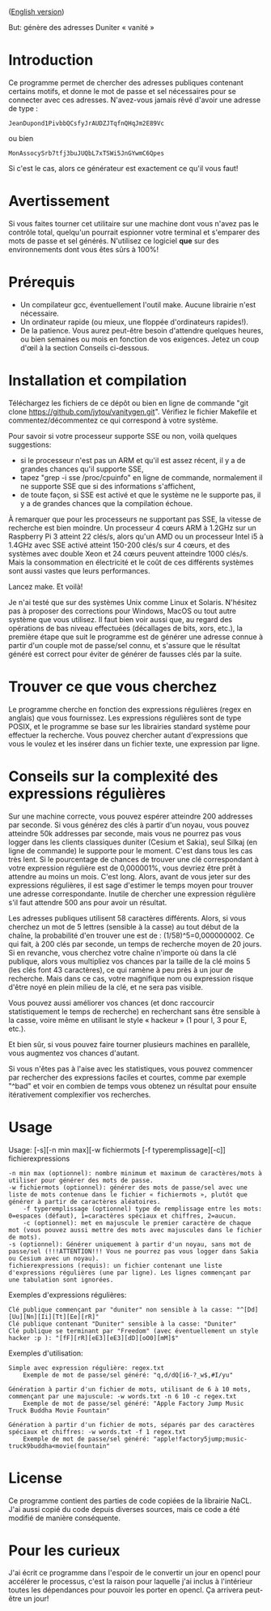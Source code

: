 ([English version](http://github.com/jytou/vanitygen/blob/master/README.md))

But: génère des adresses Duniter « vanité »

# Introduction

Ce programme permet de chercher des adresses publiques contenant certains motifs, et donne le mot de passe et sel nécessaires pour se connecter avec ces adresses. N'avez-vous jamais rêvé d'avoir une adresse de type :

    JeanDupond1PivbbQCsfyJrAUDZJTqfnQHqJm2E89Vc

ou bien

    MonAssocySrb7tfj3buJUQbL7xTSWi5JnGYwmC6Qpes

Si c'est le cas, alors ce générateur est exactement ce qu'il vous faut!

# Avertissement

Si vous faites tourner cet utilitaire sur une machine dont vous n'avez pas le contrôle total, quelqu'un pourrait espionner votre terminal et s'emparer des mots de passe et sel générés. N'utilisez ce logiciel **que** sur des environnements dont vous êtes sûrs à 100%!
# Prérequis

- Un compilateur gcc, éventuellement l'outil make. Aucune librairie n'est nécessaire.
- Un ordinateur rapide (ou mieux, une floppée d'ordinateurs rapides!).
- De la patience. Vous aurez peut-être besoin d'attendre quelques heures, ou bien semaines ou mois en fonction de vos exigences. Jetez un coup d'œil à la section Conseils ci-dessous.

# Installation et compilation

Téléchargez les fichiers de ce dépôt ou bien en ligne de commande "git clone https://github.com/jytou/vanitygen.git".
Vérifiez le fichier Makefile et commentez/décommentez ce qui correspond à votre système.

Pour savoir si votre processeur supporte SSE ou non, voilà quelques suggestions:
- si le processeur n'est pas un ARM et qu'il est assez récent, il y a de grandes chances qu'il supporte SSE,
- tapez "grep -i sse /proc/cpuinfo" en ligne de commande, normalement il ne supporte SSE que si des informations s'affichent,
- de toute façon, si SSE est activé et que le système ne le supporte pas, il y a de grandes chances que la compilation échoue.

À remarquer que pour les processeurs ne supportant pas SSE, la vitesse de recherche est bien moindre. Un processeur 4 cœurs ARM à 1.2GHz sur un Raspberry Pi 3 atteint 22 clés/s, alors qu'un AMD ou un processeur Intel i5 à 1.4GHz avec SSE activé atteint 150-200 clés/s sur 4 cœurs, et des systèmes avec double Xeon et 24 cœurs peuvent atteindre 1000 clés/s. Mais la consommation en électricité et le coût de ces différents systèmes sont aussi vastes que leurs performances.

Lancez make. Et voilà!

Je n'ai testé que sur des systèmes Unix comme Linux et Solaris. N'hésitez pas à proposer des corrections pour Windows, MacOS ou tout autre système que vous utilisez.
Il faut bien voir aussi que, au regard des opérations de bas niveau effectuées (décallages de bits, xors, etc.), la première étape que suit le programme est de générer une adresse connue à partir d'un couple mot de passe/sel connu, et s'assure que le résultat généré est correct pour éviter de générer de fausses clés par la suite.

# Trouver ce que vous cherchez

Le programme cherche en fonction des expressions régulières (regex en anglais) que vous fournissez. Les expressions régulières sont de type POSIX, et le programme se base sur les librairies standard système pour effectuer la recherche. Vous pouvez chercher autant d'expressions que vous le voulez et les insérer dans un fichier texte, une expression par ligne.

# Conseils sur la complexité des expressions régulières

Sur une machine correcte, vous pouvez espérer atteindre 200 addresses par seconde. Si vous générez des clés à partir d'un noyau, vous pouvez atteindre 50k addresses par seconde, mais vous ne pourrez pas vous logger dans les clients classiques duniter (Cesium et Sakia), seul Silkaj (en ligne de commande) le supporte pour le moment. C'est dans tous les cas très lent. Si le pourcentage de chances de trouver une clé correspondant à votre expression régulière est de 0,000001%, vous devriez être prêt à attendre au moins un mois. C'est long. Alors, avant de vous jeter sur des expressions régulières, il est sage d'estimer le temps moyen pour trouver une adresse correspondante. Inutile de chercher une expression régulière s'il faut attendre 500 ans pour avoir un résultat.

Les adresses publiques utilisent 58 caractères différents. Alors, si vous cherchez un mot de 5 lettres (sensible à la casse) au tout début de la chaîne, la probabilité d'en trouver une est de : (1/58)^5=0,000000002. Ce qui fait, à 200 clés par seconde, un temps de recherche moyen de 20 jours. Si en revanche, vous cherchez votre chaîne n'importe où dans la clé publique, alors vous multipliez vos chances par la taille de la clé moins 5 (les clés font 43 caractères), ce qui ramène à peu près à un jour de recherche. Mais dans ce cas, votre magnifique nom ou expression risque d'être noyé en plein milieu de la clé, et ne sera pas visible.

Vous pouvez aussi améliorer vos chances (et donc raccourcir statistiquement le temps de recherche) en recherchant sans être sensible à la casse, voire même en utilisant le style « hackeur » (1 pour l, 3 pour E, etc.).

Et bien sûr, si vous pouvez faire tourner plusieurs machines en parallèle, vous augmentez vos chances d'autant.

Si vous n'êtes pas à l'aise avec les statistiques, vous pouvez commencer par rechercher des expressions faciles et courtes, comme par exemple "^bad" et voir en combien de temps vous obtenez un résultat pour ensuite itérativement complexifier vos recherches.

# Usage

Usage: [-s][-n min max][-w fichiermots [-f typeremplissage][-c]] fichierexpressions

	-n min max (optionnel): nombre minimum et maximum de caractères/mots à utiliser pour générer des mots de passe.
	-w fichiermots (optionnel): générer des mots de passe/sel avec une liste de mots contenue dans le fichier « fichiermots », plutôt que générer à partir de caractères aléatoires.
		-f typeremplissage (optionnel) type de remplissage entre les mots: 0=espaces (défaut), 1=caractères spéciaux et chiffres, 2=aucun.
		-c (optionnel): met en majuscule le premier caractère de chaque mot (vous pouvez aussi mettre des mots avec majuscules dans le fichier de mots).
	-s (optionnel): Générer uniquement à partir d'un noyau, sans mot de passe/sel (!!!ATTENTION!!! Vous ne pourrez pas vous logger dans Sakia ou Cesium avec un noyau).
	fichierexpressions (requis): un fichier contenant une liste d'expressions régulières (une par ligne). Les lignes commençant par une tabulation sont ignorées.

Exemples d'expressions régulières:

    Clé publique commençant par "duniter" non sensible à la casse: "^[Dd][Uu][Nn][Ii][Tt][Ee][rR]"
    Clé publique contenant "Duniter" sensible à la casse: "Duniter"
    Clé publique se terminant par "Freedom" (avec éventuellement un style hacker :p ): "[fF][rR][eE3][eE3][dD][oO0][mM]$"

Exemples d'utilisation:

    Simple avec expression régulière: regex.txt
        Exemple de mot de passe/sel généré: "q,d/dQ[i6-?_w$,#I/yu"

    Génération à partir d'un fichier de mots, utilisant de 6 à 10 mots, commençant par une majuscule: -w words.txt -n 6 10 -c regex.txt
        Exemple de mot de passe/sel généré: "Apple Factory Jump Music Truck Buddha Movie Fountain"

    Génération à partir d'un fichier de mots, séparés par des caractères spéciaux et chiffres: -w words.txt -f 1 regex.txt
        Exemple de mot de passe/sel généré: "apple!factory5jump;music-truck9buddha<movie(fountain"

# License

Ce programme contient des parties de code copiées de la librairie NaCL.
J'ai aussi copié du code depuis diverses sources, mais ce code a été modifié de manière conséquente.

# Pour les curieux

J'ai écrit ce programme dans l'espoir de le convertir un jour en opencl pour accélérer le processus, c'est la raison pour laquelle j'ai inclus à l'intérieur toutes les dépendances pour pouvoir les porter en opencl. Ça arrivera peut-être un jour!
